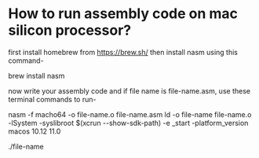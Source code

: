# How to run assembly code on mac silicon processor?

first install homebrew from https://brew.sh/
then install nasm using this command-

brew install nasm


now write your assembly code and if file name is file-name.asm, use these terminal commands to run-

nasm -f macho64 -o file-name.o file-name.asm
ld -o file-name file-name.o -lSystem -syslibroot $(xcrun --show-sdk-path) -e _start -platform_version macos 10.12 11.0

./file-name
